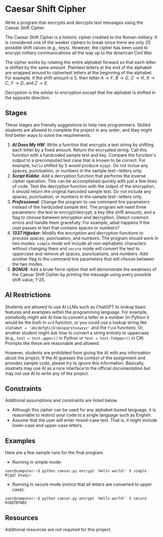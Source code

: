 # Caesar Shift Cipher #
Write a program that encrypts and decrypts text messages using the Caesar Shift Cipher.

The Caesar Shift Cipher is a historic cipher credited to the Roman military. It is considered one of the weaker ciphers to break since there are only 25 possible shift values (e.g., keys). However, the cipher has been used to encrypt military communications all the way up to the American Civil War.

The cipher works by rotating the entire alphabet forward so that each letter is shifted by the same amount. Plaintext letters at the end of the alphabet are wrapped around to ciphertext letters at the beginning of the alphabet. For example, if the shift amount is 5, then letter $A \rightarrow F$, $B \rightarrow G$, $C \rightarrow H$, $X \rightarrow C$, $Y \rightarrow D$, and $Z \rightarrow E$.

Decryption is the similar to encryption except that the alphabet is shifted in the opposite direction.

## Stages ##
These stages are friendly suggestions to help new programmers. Skilled students are allowed to complete the project in any order; and they might find better ways to solve the requirements.
1. ***AI Does My HW***: Write a function that encrypts a text string by shifting each letter by a fixed amount. Return the encrypted string. Call this function with a hardcoded sample text and key. Compare the function's output to a precomputed test case that is known to be correct. For example, `hello` shifted by 5 would produce `mjqqt`. Do not inclue any spaces, punctuation, or numbers in the sample text--letters only.
2. ***Script Kiddie***: Add a decryption function that performs the inverse cipher operation. This can be accomplished quickly with just a few lines of code. Test the decryption function with the output of the encryption, it should return the original harcoded sample text. Do not include any spaces, punctuation, or numbers in the sample text--letters only.
3. ***Professional***: Change the program to use command line parameters instead of the hardcoded sample text. The program will need three parameters: the text to encrypt/decrypt, a key (the shift amount), and a flag to choose between encryption and decryption. Detect common errors and handle them gracefully. For example, what happens if the user passes in text that contains spaces or numbers?
4. ***1337 H@cker***: Modify the encryption and decryption functions to process spaces, punctuation, and numbers. The program should work in two modes: `simple` mode will include all non-alphabetic characters without changing them and `secure` mode will convert the text to uppercase and remove all spaces, punctuations, and numbers. Add another flag to the command line parameters that will choose between the two modes. 
5. ***BONUS***: Add a brute force option that will demonstrate the weakness of the Caesar Shift Cipher by printing the message using every possible shift value, 1-25.

## AI Restrictions ##
Students are allowed to use AI LLMs such as ChatGPT to lookup basic features and examples within the programming language. For example, somebody might ask AI how to convert a letter to a number (in Python it would be the built-in `ord` function, or you could use a lookup string like `alphabet = 'abcdefghijklmnopqrstuvwxyz'` and the `find` function). Or, another student might ask how to convert a string entirely to uppercase (e.g., `text = text.upper()` in Python or `text = text.ToUpper()` in C#). Prompts like these are reasonable and allowed.

However, students are prohibited from giving the AI with any information about the project. If the AI guesses the context of the assignment and provides sample code, please try to ignore this information. Basically, studnets may use AI as a nice interface to the official documentation but may not use AI to write any of the project.

## Constraints ##
Additional assumptions and constraints are listed below.
* Although this cipher can be used for any alphabet-based language, it is reasonable to restrict your code to a single language such as English.
* Assume that the user will enter mixed-case text. That is, it might include lower-case and upper-case letters.

## Examples ##
Here are a few sample runs for the final program.
* Running in simple mode:
```
user@computer:~$ python caesar.py encrypt 'Hello world!' 5 simple
Mjqqt btwqi!
```
* Running in secure mode (notice that all letters are converted to upper case):
```
user@computer:~$ python caesar.py encrypt 'Hello world!' 5 secure
MJQQTBTWQI
```

## Resources ##
Additional resources are not required for this project.
